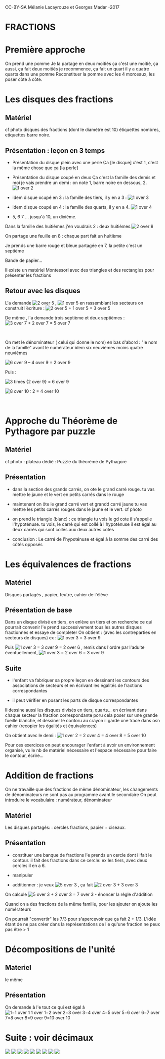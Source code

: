 <!--

---
title: Addition 5-8 ans
description: Cours Montessori fractions 5-8 ans
image_url: 
licence: CC-BY-SA
---

-->
CC-BY-SA Mélanie Lacayrouze et Georges Madar -2017

FRACTIONS
=========

Première approche
=================

On prend une pomme Je la partage en deux moitiés ça c'est une moitié, ça aussi, ça fait deux moitiés je recommence, ça fait un quart il y a quatre quarts dans une pomme Reconstituer la pomme avec les 4 morceaux, les poser côte à côte.

Les disques des fractions
=========================

Matériel
--------

cf photo disques des fractions (dont le diamètre est 10) étiquettes nombres, etiquettes barre noire.

Présentation : leçon en 3 temps
-------------------------------

-   Présentation du disque plein avec une perle Ça \[le disque\] c'est 1, c'est la même chose que ça \[la perle\]

-   Présentation du disque coupé en deux Ça c'est la famille des demis et moi je vais prendre un demi : on note 1, barre noire en dessous, 2. ![1 over 2](formules/Montessori_5a8ans_maths_fractions-img001.png)

-   idem disque ocupé en 3 : la famille des tiers, il y en a 3 : ![1 over 3](formules/Montessori_5a8ans_maths_fractions-img002.png)

-   idem disque coupé en 4 : la famille des quarts, il y en a 4. ![1 over 4](formules/Montessori_5a8ans_maths_fractions-img003.png)

-   5, 6 7 ... jusqu'à 10, un dixième.

Dans la famille des huitièmes j'en voudrais 2 : deux huitièmes ![2 over 8 ](formules/Montessori_5a8ans_maths_fractions-img004.png)

On partage une feuille en 8 : chaque part fait un huitième

Je prends une barre rouge et bleue partagée en 7, la petite c'est un septième

Bande de papier...

Il existe un matériel Montessori avec des triangles et des rectangles pour présenter les fractions

Retour avec les disques
-----------------------

L'a demande ![2 over 5](formules/Montessori_5a8ans_maths_fractions-img005.png) , ![1 over 5](formules/Montessori_5a8ans_maths_fractions-img006.png) en rassemblant les secteurs on construit l’écriture : ![2 over 5 + 1 over 5 = 3 over 5](formules/Montessori_5a8ans_maths_fractions-img007.png)   

De même , l'a demande trois septième et deux septièmes : ![ 3 over 7 + 2 over 7 = 5 over 7](formules/Montessori_5a8ans_maths_fractions-img008.png)

 

On met le dénominateur ( celui qui donne le nom) en bas d'abord : "le nom de la famille" avant le numérateur idem six neuvièmes moins quatre neuvièmes

![6 over 9 – 4 over 9 = 2 over 9](formules/Montessori_5a8ans_maths_fractions-img009.png)

Puis :

![3 times {2 over 9} = 6 over 9](formules/Montessori_5a8ans_maths_fractions-img010.png)

![8 over 10 : 2 = 4 over 10](formules/Montessori_5a8ans_maths_fractions-img011.png)

 

Approche du Théorème de Pythagore par puzzle
============================================

Matériel
--------

cf photo : plateau dédié : Puzzle du théorème de Pythagore

Présentation
------------

-   dans la section des grands carrés, on ote le grand carré rouge. tu vas mettre le jaune et le vert en petits carrés dans le rouge

-   maintenant on ôte le grand carré vert et grandd carré jaune tu vas mettre les petits carrés rouges dans le jaune et le vert. cf photo

-   on prend le triangle (blanc) : ce triangle tu vois le gd cote il s'appelle l'hypoténuse. tu vois, le carré qui est collé à l'hypoténuse il est égal au deux carrés qui sont collés aux deux autres cotes

-   conclusion : Le carré de l'hypoténuse et égal à la somme des carré des côtés opposés

Les équivalences de fractions
=============================

Matériel
--------

Disques partagés , papier, feutre, cahier de l'élève

Présentation de base
--------------------

Dans un disque divisé en tiers, on enlève un tiers et on recherche ce qui pourrait convenir l'e prend successivement tous les autres disques fractionnés et essaye de completer On obtient : (avec les contreparties en secteurs de disques) ex : ![1 over 3 = 3 over 9](formules/Montessori_5a8ans_maths_fractions-img012.png)

Puis ![1 over 3 = 3 over 9 = 2 over 6](formules/Montessori_5a8ans_maths_fractions-img013.png) , remis dans l'ordre par l'adulte éventuellement, ![ 1 over 3 = 2 over 6 = 3 over 9](formules/Montessori_5a8ans_maths_fractions-img014.png)

Suite
-----

-   l'enfant va fabriquer sa propre leçon en dessinant les contours des associations de secteurs et en écrivant les égalités de fractions correspondantes

-   il peut vérifier en posant les parts de disque correspondantes

Il dessine aussi les disques divisés en tiers, quarts... en écrivant dans chaque secteur la fraction correspondante poru cela poser sur une grande fueille blanche, et dessiner le contoru au crayon il garde une trace dans osn cahier (recopier les égalités et équivalences)

On obtient avec le demi : ![1 over 2 = 2 over 4 = 4 over 8 = 5 over 10](formules/Montessori_5a8ans_maths_fractions-img015.png)

Pour ces exercices on peut encourager l'enfant à avoir un environnement organisé, vu le nb de matériel nécessaire et l'espace nécessaire pour faire le contour, écrire...

Addition de fractions
=====================

On ne travaille que des fractions de même dénominateur, les changements de dénominateurs ne sont pas au programme avant le secondaire On peut introduire le vocabulaire : numérateur, dénominateur

Matériel
--------

Les disques partagés: : cercles fractions, papier + ciseaux.

Présentation
------------

-   constituer une banque de fractions l'e prends un cercle dont i lfait le contour. il fait des fractions dans ce cercle: ex les tiers, avec deux cercles il en a 6.

-   manipuler

-   additionner : je veux ![5 over 3](formules/Montessori_5a8ans_maths_fractions-img016.png) , ça fait ![2 over 3 + 3 over 3](formules/Montessori_5a8ans_maths_fractions-img017.png)

On calcule ![5 over 3 + 2 over 3 = 7 over 3](formules/Montessori_5a8ans_maths_fractions-img018.png) - énoncer la règle d'addition

Quand on a des fractions de la même famille, pour les ajouter on ajoute les numérateurs

On pourrait "convertir" les 7/3 pour s'apercevoir que ça fait 2 + 1/3. L'idée étant de ne pas créer dans la représentations de l'e qu'une fraction ne peux pas être &gt; 1

Décompositions de l'unité
=========================

Materiel
--------

le même

Présentation
------------

On demande à l'e tout ce qui est égal à ![1=1 over 1 1 over 1=2 over 2=3 over 3=4 over 4=5 over 5=6 over 6=7 over 7=8 over 8=9 over 9=10 over 10](formules/Montessori_5a8ans_maths_fractions-img019.png)

Suite : voir décimaux
=====================


![](images/fractions_addition.jpg)
![](images/fractions_additions.jpg)
![](images/fractions_calculsequivalences.jpg)
![](images/fractions_disques_partages.jpg)
![](images/fractions_equdesurface.jpg)
![](images/fractions_equivalences.jpg)
![](images/fractions_passageauxperles.jpg)
![](images/fractions_perlescodecouleur.jpg)
![](images/fractions_presentation.jpg)
